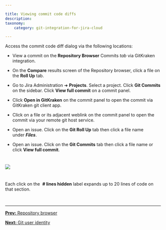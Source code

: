 ```yaml
---

title: Viewing commit code diffs
description:
taxonomy:
    category: git-integration-for-jira-cloud

---
```


Access the commit code diff dialog via the following locations:

*   View a commit on the **Repository Browser** Commits _tab_ via GitKraken integration.

*   On the **Compare** results screen of the Repository browser, click a file on the **Roll Up** tab.

*   Go to Jira Administration ➜ **Projects**. Select a project. Click **Git Commits** on the sidebar. Click **View full commit** on a commit panel.

*   Click **Open in GitKraken** on the commit panel to open the commit via GitKraken git client app.

*   Click on a file or its adjacent weblink on the commit panel to open the commit via your remote git host service.

*   Open an issue. Click on the **Git Roll Up** tab then click a file name under _**Files**_.

*   Open an issue. Click on the **Git Commits** tab then click a file name or click **View full commit**.


<img src='/wp-content/uploads/gij-gitcloud-jira-issue-view-commit.png' style='margin:25px auto;max-width:100%;dispay:block;' />

Each click on the  **\# lines hidden** label expands up to 20 lines of code on that section.

&nbsp;
* * *

[**Prev:** Repository browser](/git-integration-for-jira-cloud/repository-browser-gij-cloud)

[**Next:** Git user identity](/git-integration-for-jira-cloud/git-user-identity-gij-cloud)

